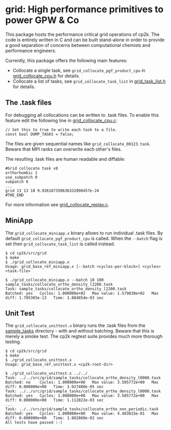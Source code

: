 # grid: High performance primitives to power GPW & Co

This package hosts the performance critical grid operations of cp2k. The code is entirely written in C and can be built stand-alone in order to provide a good separation of concerns between computational chemists and performance engineers.


Currently, this package offers the following main features:

- Collocate a single task, see `grid_collocate_pgf_product_cpu` in [grid_collocate_cpu.h](grid_collocate_cpu.h) for details.
- Collocate a list of tasks, see `grid_collocate_task_list` in [grid_task_list.h](grid_task_list.h) for details.

## The .task files
For debugging all collocations can be written to .task files. To enable this feature edit the following line in [grid_collocate_cpu.c](grid_collocate_cpu.c):
```
// Set this to true to write each task to a file.
const bool DUMP_TASKS = false;
```

The files are given sequential names like `grid_collocate_00123.task`. Beware that MPI ranks can overwrite each other's files.

The resulting .task files are human readable and diffable:
```
#Grid collocate task v8
orthorhombic 1
use_subpatch 0
subpatch 0
...
grid 13 13 18 9.926167350636332098457e-24
#THE_END
```

For more information see [grid_collocate_replay.c](grid_collocate_replay.c).

## MiniApp
The `grid_collocate_miniapp.x` binary allows to run individual .task files. By default `grid_collocate_pgf_product_cpu` is called. When the `--batch` flag is set then `grid_collocate_task_list` is called instead.
```
$ cd cp2k/src/grid
$ make
$ ./grid_collocate_miniapp.x
Usage: grid_base_ref_miniapp.x [--batch <cycles-per-block>] <cycles> <task-file>

$ ./grid_collocate_miniapp.x --batch 10 100 sample_tasks/collocate_ortho_density_l2200.task
Task: sample_tasks/collocate_ortho_density_l2200.task                     Batched: yes   Cycles: 1.000000e+02   Max value: 1.579830e+02   Max diff: 1.705303e-13   Time: 1.884854e-03 sec
```

## Unit Test

The `grid_collocate_unittest.x` binary runs the .task files from the [sample_tasks](./sample_tasks/) directory - with and without batching. Beware that this is merely a smoke test. The cp2k regtest suite provides much more thorough testing.

```
$ cd cp2k/src/grid
$ make
$ ./grid_collocate_unittest.x
Usage: grid_base_ref_unittest.x <cp2k-root-dir>

$ ./grid_collocate_unittest.x ../../
Task: ../../src/grid/sample_tasks/collocate_ortho_density_l0000.task      Batched: no    Cycles: 1.000000e+00   Max value: 3.505772e+00   Max diff: 0.000000e+00   Time: 3.927400e-05 sec
Task: ../../src/grid/sample_tasks/collocate_ortho_density_l0000.task      Batched: yes   Cycles: 1.000000e+00   Max value: 3.505772e+00   Max diff: 0.000000e+00   Time: 1.112822e-03 sec
...
Task: ../../src/grid/sample_tasks/collocate_ortho_non_periodic.task       Batched: yes   Cycles: 1.000000e+00   Max value: 4.483815e-01   Max diff: 0.000000e+00   Time: 1.882868e-02 sec
All tests have passed :-)
```
